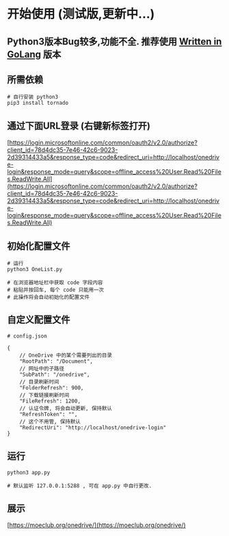 # 开始使用 (测试版,更新中...)
## Python3版本Bug较多,功能不全. 推荐使用 [Written in GoLang](https://github.com/MoeClub/OneList/tree/master/Rewrite) 版本

## 所需依赖
```
# 自行安装 python3
pip3 install tornado
```

## 通过下面URL登录 (右键新标签打开)
[https://login.microsoftonline.com/common/oauth2/v2.0/authorize?client_id=78d4dc35-7e46-42c6-9023-2d39314433a5&response_type=code&redirect_uri=http://localhost/onedrive-login&response_mode=query&scope=offline_access%20User.Read%20Files.ReadWrite.All](https://login.microsoftonline.com/common/oauth2/v2.0/authorize?client_id=78d4dc35-7e46-42c6-9023-2d39314433a5&response_type=code&redirect_uri=http://localhost/onedrive-login&response_mode=query&scope=offline_access%20User.Read%20Files.ReadWrite.All)

## 初始化配置文件
```
# 运行
python3 OneList.py

# 在浏览器地址栏中获取 code 字段内容
# 粘贴并按回车, 每个 code 只能用一次
# 此操作将会自动初始化的配置文件
```

## 自定义配置文件
```
# config.json

{
    // OneDrive 中的某个需要列出的目录
    "RootPath": "/Document",
    // 网址中的子路径
    "SubPath": "/onedrive",
    // 目录刷新时间
    "FolderRefresh": 900,
    // 下载链接刷新时间
    "FileRefresh": 1200,
    // 认证令牌, 将会自动更新, 保持默认
    "RefreshToken": "",
    // 这个不用管, 保持默认
    "RedirectUri": "http://localhost/onedrive-login"
}
```

## 运行
```
python3 app.py

# 默认监听 127.0.0.1:5288 , 可在 app.py 中自行更改.
```

## 展示
[https://moeclub.org/onedrive/](https://moeclub.org/onedrive/)
